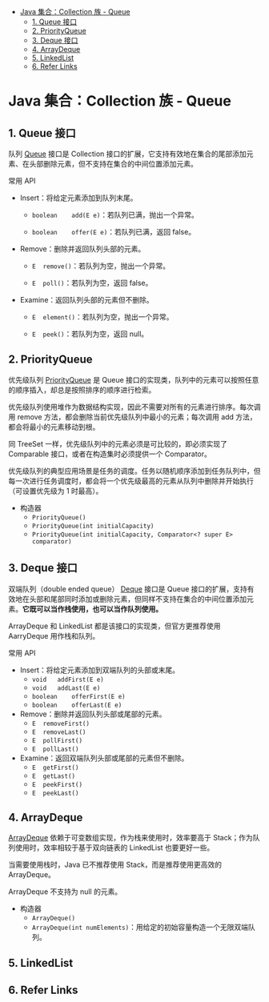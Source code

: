 - [Java 集合：Collection 族 - Queue](#java-%E9%9B%86%E5%90%88%EF%BC%9Acollection-%E6%97%8F---queue)
  - [1. Queue 接口](#1-queue-%E6%8E%A5%E5%8F%A3)
  - [2. PriorityQueue](#2-priorityqueue)
  - [3. Deque 接口](#3-deque-%E6%8E%A5%E5%8F%A3)
  - [4. ArrayDeque](#4-arraydeque)
  - [5. LinkedList](#5-linkedlist)
  - [6. Refer Links](#6-refer-links)

# Java 集合：Collection 族 - Queue

## 1. Queue 接口

队列 [Queue](https://docs.oracle.com/javase/9/docs/api/java/util/Queue.html) 接口是 Collection 接口的扩展，它支持有效地在集合的尾部添加元素、在头部删除元素，但不支持在集合的中间位置添加元素。

常用 API
- Insert：将给定元素添加到队列末尾。
  - `boolean	add​(E e)`：若队列已满，抛出一个异常。
  
  - `boolean	offer​(E e)`：若队列已满，返回 false。
  
- Remove：删除并返回队列头部的元素。
  - `E	remove​()`：若队列为空，抛出一个异常。
  
  - `E	poll​()`：若队列为空，返回 false。

- Examine：返回队列头部的元素但不删除。
  - `E	element​()`：若队列为空，抛出一个异常。

  - `E	peek​()`：若队列为空，返回 null。

## 2. PriorityQueue

优先级队列 [PriorityQueue](https://docs.oracle.com/javase/9/docs/api/java/util/PriorityQueue.html) 是 Queue 接口的实现类，队列中的元素可以按照任意的顺序插入，却总是按照排序的顺序进行检索。

优先级队列使用堆作为数据结构实现，因此不需要对所有的元素进行排序。每次调用 remove 方法，都会删除当前优先级队列中最小的元素；每次调用 add 方法，都会将最小的元素移动到根。

同 TreeSet 一样，优先级队列中的元素必须是可比较的，即必须实现了 Comparable 接口，或者在构造集时必须提供一个 Comparator。

优先级队列的典型应用场景是任务的调度。任务以随机顺序添加到任务队列中，但每一次进行任务调度时，都会将一个优先级最高的元素从队列中删除并开始执行（可设置优先级为 1 时最高）。

- 构造器
  - `PriorityQueue​()`
  - `PriorityQueue​(int initialCapacity)`	
  - `PriorityQueue​(int initialCapacity, Comparator<? super E> comparator)`

## 3. Deque 接口

双端队列（double ended queue） [Deque](https://docs.oracle.com/javase/9/docs/api/java/util/Deque.html) 接口是 Queue 接口的扩展，支持有效地在头部和尾部同时添加或删除元素，但同样不支持在集合的中间位置添加元素。**它既可以当作栈使用，也可以当作队列使用。**

ArrayDeque 和 LinkedList 都是该接口的实现类，但官方更推荐使用 AarryDeque 用作栈和队列。

常用 API
- Insert：将给定元素添加到双端队列的头部或末尾。
  - `void	addFirst​(E e)`
  - `void	addLast​(E e)`
  - `boolean	offerFirst​(E e)`
  - `boolean	offerLast​(E e)`
- Remove：删除并返回队列头部或尾部的元素。
  - `E	removeFirst​()`
  - `E	removeLast​()`
  - `E	pollFirst​()`
  - `E	pollLast​()`
- Examine：返回双端队列头部或尾部的元素但不删除。
  - `E	getFirst​()`
  - `E	getLast​()`
  - `E	peekFirst​()`
  - `E	peekLast​()`

## 4. ArrayDeque

[ArrayDeque](https://docs.oracle.com/javase/9/docs/api/java/util/ArrayDeque.html) 依赖于可变数组实现，作为栈来使用时，效率要高于 Stack；作为队列使用时，效率相较于基于双向链表的 LinkedList 也要更好一些。

当需要使用栈时，Java 已不推荐使用 Stack，而是推荐使用更高效的 ArrayDeque。

ArrayDeque 不支持为 null 的元素。

- 构造器
  - `ArrayDeque​()`
  - `ArrayDeque​(int numElements)`：用给定的初始容量构造一个无限双端队列。

## 5. LinkedList
 
## 6. Refer Links
